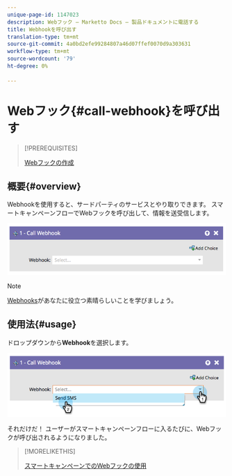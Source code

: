 ```yaml
---
unique-page-id: 1147023
description: Webフック — Marketto Docs — 製品ドキュメントに電話する
title: Webhookを呼び出す
translation-type: tm+mt
source-git-commit: 4a0bd2efe99284807a46d07ffef0070d9a303631
workflow-type: tm+mt
source-wordcount: '79'
ht-degree: 0%

---
```



# Webフック{#call-webhook}を呼び出す

>[!PREREQUISITES]
>
>[Webフックの作成](/help/marketo/product-docs/administration/additional-integrations/create-a-webhook.md)

## 概要{#overview}

Webhookを使用すると、サードパーティのサービスとやり取りできます。 スマートキャンペーンフローでWebフックを呼び出して、情報を送受信します。

![](assets/image2014-9-22-15-3a4-3a7.png)

>[!NOTE]
>
>[Webhooks](https://developers.marketo.com/documentation/webhooks/)があなたに役立つ素晴らしいことを学びましょう。

## 使用法{#usage}

ドロップダウンから&#x200B;**Webhook**&#x200B;を選択します。

![](assets/image2014-9-22-15-3a4-3a25.png)

それだけだ！ ユーザーがスマートキャンペーンフローに入るたびに、Webフックが呼び出されるようになりました。

>[!MORELIKETHIS]
>
>[スマートキャンペーンでのWebフックの使用](/help/marketo/product-docs/core-marketo-concepts/smart-campaigns/flow-actions/use-a-webhook-in-a-smart-campaign.md)
